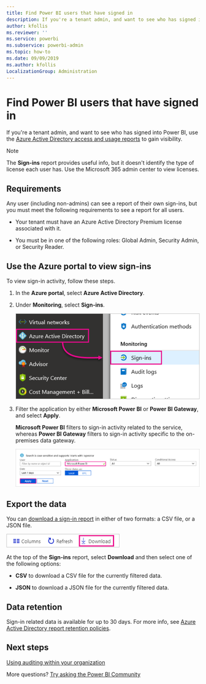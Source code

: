 ```yaml
---
title: Find Power BI users that have signed in
description: If you're a tenant admin, and want to see who has signed into Power BI, you can use the Azure Active Directory access and usage reports to gain visibility.
author: kfollis
ms.reviewer: ''
ms.service: powerbi
ms.subservice: powerbi-admin
ms.topic: how-to
ms.date: 09/09/2019
ms.author: kfollis
LocalizationGroup: Administration
---
```


# Find Power BI users that have signed in

If you're a tenant admin, and want to see who has signed into Power BI, use the [Azure Active Directory access and usage reports](/azure/active-directory/reports-monitoring/concept-sign-ins) to gain visibility.

> [!NOTE]
> The **Sign-ins** report provides useful info, but it doesn't identify the type of license each user has. Use the Microsoft 365 admin center to view licenses.

## Requirements

Any user (including non-admins) can see a report of their own sign-ins, but you must meet the following requirements to see a report for all users.

* Your tenant must have an Azure Active Directory Premium license associated with it.

* You must be in one of the following roles: Global Admin, Security Admin, or Security Reader.

## Use the Azure portal to view sign-ins

To view sign-in activity, follow these steps.

1. In the **Azure portal**, select **Azure Active Directory**.

1. Under **Monitoring**, select **Sign-ins**.
   
    ![Screenshot of the Azure UI with the Azure Active Directory and Sign-ins options highlighted.](media/service-admin-access-usage/azure-portal-sign-ins.png)

1. Filter the application by either **Microsoft Power BI** or **Power BI Gateway**, and select **Apply**.

    **Microsoft Power BI** filters to sign-in activity related to the service, whereas **Power BI Gateway** filters to sign-in activity specific to the on-premises data gateway.
   
    ![Screenshot of the Sign-ins filter with the Applications field highlighted.](media/service-admin-access-usage/sign-in-filter.png)

## Export the data

You can [download a sign-in report](/azure/active-directory/reports-monitoring/quickstart-download-sign-in-report) in either of two formats: a CSV file, or a JSON file.

![Screenshot of the download button.](media/service-admin-access-usage/download-sign-in-data-csv.png)

At the top of the **Sign-ins** report, select **Download** and then select one of the following options:

* **CSV** to download a CSV file for the currently filtered data.

* **JSON** to download a JSON file for the currently filtered data.

## Data retention

Sign-in related data is available for up to 30 days. For more info, see [Azure Active Directory report retention policies](/azure/active-directory/reports-monitoring/reference-reports-data-retention).

## Next steps

[Using auditing within your organization](service-admin-auditing.md)

More questions? [Try asking the Power BI Community](https://community.powerbi.com/)